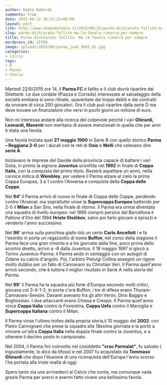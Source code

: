 ```yaml
---
author: Radio Rebelde
comments: true
date: 2015-06-22 20:33:21+00:00
layout: post
link: http://www.atomodelmale.it/2015/06/22/parma-dichiarato-fallito-ma-la-favola-rimarra-per-sempre/
slug: parma-dichiarato-fallito-ma-la-favola-rimarra-per-sempre
title: Parma dichiarato fallito. Ma la favola rimarrà per sempre
wordpress_id: 15769
image: uploads/2015/06/parma_juve_9495_01.jpg
categories:
- Calcio
tags:
- D
- Parma
- Storia
---
```


Martedì 22/6/2015 ore 14, il **Parma FC** è fallito e il club dovrà ripartire dai Dilettanti. Le due cordate (Piazza e Corrado) interessate al salvataggio della società emiliana si sono ritirate, spaventate dai troppi debiti e dai contratti da onorare di circa 200 giocatori. Ora il club può ripartire dalla serie D ma deve trovare un finanziatore che versi in pochi giorni un milione di euro.

Non mi interessa andare alla ricerca del colpevole perché i vari **Ghirardi, Leonardi, Manenti** non meritano di essere menzionati in quella che per anni è stata una favola.

Una favola iniziata quel **27 maggio 1990** in Serie B con quello storico **Parma – Reggiana 2-0** per i ducali con le reti di **Osio** e **Melli** che volevano dire **serie A**.

Iniziavano le imprese del Davide della provincia capace di battere i vari Golia, in primis la signora **Juventus** sconfitta nel **1992** in finale di **Coppa Italia**, con la conquista del primo titolo.
Basterà aspettare un anno, nella cornice mitica di **Wembley**, per vedere il Parma alzare al cielo la prima Coppa Europea, 3 a 1 contro l'Anversa e conquista della **Coppa delle Coppe**.

Nel **94'** il Parma arrivò di nuovo in finale di Coppa delle Coppe, perdendo contro l'Arsenal: ma soprattutto vinse la **Supercoppa Europea** battendo per 2-0 il **Milan** a San Siro, nella finale di ritorno. Il Parma era ormai diventato una squadra di livello europeo: nel 1995 comprò persino dal Barcellona il Pallone d'Oro del 1994 **Hristo Stoičkov**, salvo poi farlo giocare a sprazzi e venderlo l'anno successivo.

Nel **96'** arriva sulla panchina giallo-blù un certo **Carlo Ancellott** i e fa l'esordio in porta un ragazzotto di nome **Buffon**, nel corso della stagione il Parma fece una gran rimonta e a tre giornate dalla fine, poco prima dello scontro diretto, arrivò a -6 dalla Juventus. Il 18 maggio 1997 si giocò a Torino Juventus-Parma: il Parma andò in vantaggio con un autogol di Zidane su calcio d'angolo. Poi, l'arbitro Pieluigi Collina assegnò un rigore molto dubbio per un fallo di Cannavaro su Christian Veri. Il Parma quell'anno arrivò secondo, che è tuttora il miglior risultato in Serie A nella storia del Parma.

Nel **99'** il Parma ha la squadra più forte d'Europa secondo molti critici, giocava col 3-4-1-2, in porta c'era Buffon, i tre di difesa erano Thuram-Cannavaro-Sensini. Davanti avevano fra gli altri Verón, Dino Baggio e Boghossian. I due attaccanti erano Chiesa e Crespo. Il Parma quell'anno vince **Coppa Italia** contro la Fiorentina, **Coppa Uefa** contro il Marsiglia e **Supercoppa Italiana** contro il Milan.

Il Parma vinse l'ultimo trofeo della propria storia,il 10 maggio del **2002**: con Pietro Carmignani che prese la squadra alla 18esima giornata e la portò a vincere un'altra **Coppa Italia** nella doppia finale contro la Juventus, e a ottenere il decimo posto in campionato.

Nel 2004, il Parma finì coinvolto nel cosiddetto **"crac Parmalat"**, fu salvato ( ingiustamente, lo dico da tifoso) e nel 2007 fu acquistato da **Tommaso Ghirardi** che dopo l'illusione di una riconquista dell'Europa l'anno scorso l'ha portata alla triste realtà di oggi.

Spero tanto sia una arrivederci al Calcio che conta, ma comunque vada grazie Parma per averci e avermi fatto vivere una bellissima favola.
